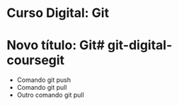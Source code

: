 # Curso Digital: Git

# Novo título: Git# git-digital-coursegit 

* Comando git push
* Comando git pull
* Outro comando git pull
